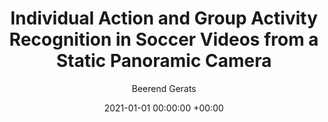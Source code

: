 ---
layout: post
title:  "Individual Action and Group Activity Recognition in Soccer Videos from a Static Panoramic Camera"
date:   2021-01-01 00:00:00 +00:00
image: /tn/images/soccer.png
categories: research
author: "Beerend Gerats"
authors: "Beerend Gerats, Henri Bouma, Wouter Uijens, Gwenn Englebienne, Luuk Spreeuwers"
venue: "International Conference on Pattern Recognition Applications and Methods"
paper: https://doi.org/10.5220/0010303505940601
---
